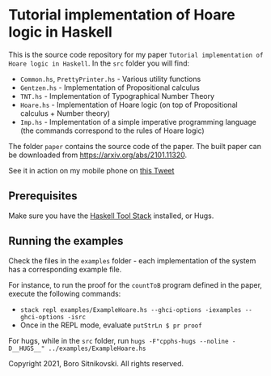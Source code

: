 # Tutorial implementation of Hoare logic in Haskell

This is the source code repository for my paper `Tutorial implementation of Hoare logic in Haskell`. In the `src` folder you will find:

- `Common.hs`, `PrettyPrinter.hs` - Various utility functions
- `Gentzen.hs` - Implementation of Propositional calculus
- `TNT.hs` - Implementation of Typographical Number Theory
- `Hoare.hs` - Implementation of Hoare logic (on top of Propositional calculus + Number theory)
- `Imp.hs` - Implementation of a simple imperative programming language (the commands correspond to the rules of Hoare logic)

The folder `paper` contains the source code of the paper. The built paper can be downloaded from https://arxiv.org/abs/2101.11320.

See it in action on my mobile phone on [this Tweet](https://twitter.com/BSitnikovski/status/1386738126677291012)

## Prerequisites

Make sure you have the [Haskell Tool Stack](https://haskellstack.org/) installed, or Hugs.

## Running the examples

Check the files in the `examples` folder - each implementation of the system has a corresponding example file.

For instance, to run the proof for the `countToB` program defined in the paper, execute the following commands:

- `stack repl examples/ExampleHoare.hs --ghci-options -iexamples --ghci-options -isrc`
- Once in the REPL mode, evaluate `putStrLn $ pr proof`

For hugs, while in the `src` folder, run `hugs -F"cpphs-hugs --noline -D__HUGS__" ../examples/ExampleHoare.hs`

Copyright 2021, Boro Sitnikovski. All rights reserved.
